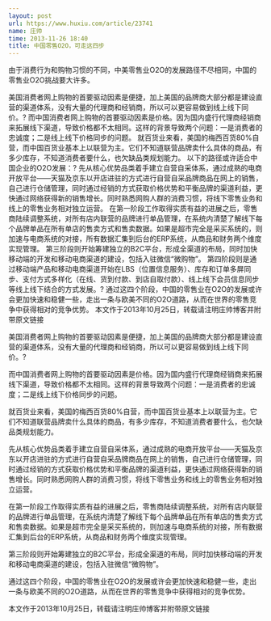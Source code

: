 ```yaml
---
layout: post
url: https://www.huxiu.com/article/23741
name: 庄帅
time: 2013-11-26 18:40
title: 中国零售O2O，可走这四步
---
```

由于消费行为和购物习惯的不同，中美零售业O2O的发展路径不尽相同，中国的零售业O2O挑战要大许多。

美国消费者网上购物的首要驱动因素是便捷，加上美国的品牌商大部分都是建设直营的渠道体系，没有大量的代理商和经销商，所以可以更容易做到线上线下同价。? 而中国消费者网上购物的首要驱动因素是价格。因为国内盛行代理商经销商来拓展线下渠道，导致价格都不太相同。这样的背景导致两个问题：一是消费者的忠诚度；二是线上线下价格同步的问题。 就百货业来看，美国的梅西百货80%自营，而中国百货业基本上以联营为主。它们不知道联营品牌卖什么具体的商品，有多少库存，不知道消费者要什么，也欠缺品类规划能力。 以下的路径或许适合中国企业的O2O发展：? 先从核心优势品类着手建立自营自采体系，通过成熟的电商开放平台——天猫及京东以开店进驻的方式进行自营自采品牌商品在网上的销售，自己进行仓储管理，同时通过经销的方式获取价格优势和平衡品牌的渠道利益，更快通过网络获得新的销售增长。同时熟悉网购人群的消费习惯，将线下零售业务和线上的零售业务相对独立运营。 在第一阶段工作取得实质有益的进展之后，零售商陆续调整系统，对所有店内联营的品牌进行单品管理，在系统内清楚了解线下每个品牌单品在所有单店的售卖方式和售卖数据。如果是超市完全是采买系统的，则加速与电商系统的对接，所有数据汇集到后台的ERP系统，从商品和财务两个维度实现管理。 第三阶段则开始筹建独立的B2C平台，形成全渠道的布局，同时加快移动端的开发和移动电商渠道的建设，包括入驻微信“微购物”。 第四阶段则是通过移动端产品和移动电商渠道开始在LBS（位置信息服务）、库存和订单多屏同步、支付方式多样化（在线、货到付款、到店自取付款）、线上线下会员信息同步等线上线下结合的方式发展。? 通过这四个阶段，中国的零售业在O2O的发展或许会更加快速和稳健一些，走出一条与欧美不同的O2O道路，从而在世界的零售竞争中获得相对的竞争优势。 本文作于2013年10月25日，转载请注明庄帅博客并附带原文链接

美国消费者网上购物的首要驱动因素是便捷，加上美国的品牌商大部分都是建设直营的渠道体系，没有大量的代理商和经销商，所以可以更容易做到线上线下同价。?

而中国消费者网上购物的首要驱动因素是价格。因为国内盛行代理商经销商来拓展线下渠道，导致价格都不太相同。这样的背景导致两个问题：一是消费者的忠诚度；二是线上线下价格同步的问题。

就百货业来看，美国的梅西百货80%自营，而中国百货业基本上以联营为主。它们不知道联营品牌卖什么具体的商品，有多少库存，不知道消费者要什么，也欠缺品类规划能力。

先从核心优势品类着手建立自营自采体系，通过成熟的电商开放平台——天猫及京东以开店进驻的方式进行自营自采品牌商品在网上的销售，自己进行仓储管理，同时通过经销的方式获取价格优势和平衡品牌的渠道利益，更快通过网络获得新的销售增长。同时熟悉网购人群的消费习惯，将线下零售业务和线上的零售业务相对独立运营。

在第一阶段工作取得实质有益的进展之后，零售商陆续调整系统，对所有店内联营的品牌进行单品管理，在系统内清楚了解线下每个品牌单品在所有单店的售卖方式和售卖数据。如果是超市完全是采买系统的，则加速与电商系统的对接，所有数据汇集到后台的ERP系统，从商品和财务两个维度实现管理。

第三阶段则开始筹建独立的B2C平台，形成全渠道的布局，同时加快移动端的开发和移动电商渠道的建设，包括入驻微信“微购物”。

通过这四个阶段，中国的零售业在O2O的发展或许会更加快速和稳健一些，走出一条与欧美不同的O2O道路，从而在世界的零售竞争中获得相对的竞争优势。

本文作于2013年10月25日，转载请注明庄帅博客并附带原文链接


